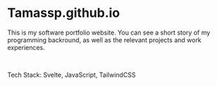 # Tamassp.github.io
This is my software portfolio website. You can see a short story of my programming backround, as well as the relevant projects and work experiences.

<br/>

Tech Stack: Svelte, JavaScript, TailwindCSS
